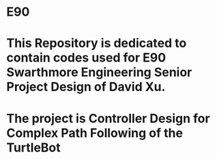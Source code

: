 # E90
# This Repository is dedicated to contain codes used for E90 Swarthmore Engineering Senior Project Design of David Xu. 
# The project is Controller Design for Complex Path Following of the TurtleBot
